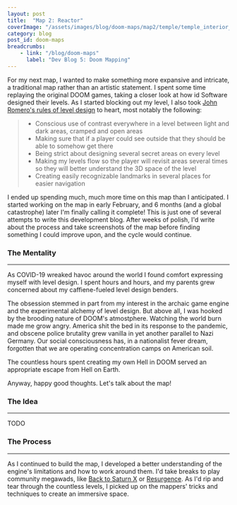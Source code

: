 ```yaml
---
layout: post
title:  "Map 2: Reactor"
coverImage: "/assets/images/blog/doom-maps/map2/temple/temple_interior_2.png"
category: blog
post_id: doom-maps
breadcrumbs: 
    - link: "/blog/doom-maps"
      label: "Dev Blog 5: Doom Mapping"
---
```


For my next map, I wanted to make something more expansive and intricate, a traditional map rather than an artistic statement. I spent some time replaying the original DOOM games, taking a closer look at how id Software designed their levels. As I started blocking out my level, I also took [John Romero's rules of level design](https://doomwiki.org/wiki/John_Romero#Design_rules) to heart, most notably the following:

> - Conscious use of contrast everywhere in a level between light and dark areas, cramped and open areas
> - Making sure that if a player could see outside that they should be able to somehow get there
> - Being strict about designing several secret areas on every level
> - Making my levels flow so the player will revisit areas several times so they will better understand the 3D space of the level
> - Creating easily recognizable landmarks in several places for easier navigation

I ended up spending much, much more time on this map than I anticipated. I started working on the map in early February, and 6 months (and a global catastrophe) later I'm finally calling it complete! This is just one of several attempts to write this development blog. After weeks of polish, I'd write about the process and take screenshots of the map before finding something I could improve upon, and the cycle would continue.

### The Mentality
-----


As COVID-19 wreaked havoc around the world I found comfort expressing myself with level design. I spent hours and hours, and my parents grew concerned about my caffiene-fueled level design benders.

The obsession stemmed in part from my interest in the archaic game engine and the experimental alchemy of level design. But above all, I was hooked by the brooding nature of DOOM's atmostphere. Watching the world burn made me grow angry. America shit the bed in its response to the pandemic, and obscene police brutality grew vanilla in yet another parallel to Nazi Germany. Our social consciousness has, in a nationalist fever dream, forgotten that we are operating concentration camps on American soil. 

The countless hours spent creating my own Hell in DOOM served an appropriate escape from Hell on Earth.

Anyway, happy good thoughts. Let's talk about the map!


### The Idea
------
TODO


### The Process
------

As I continued to build the map, I developed a better understanding of the engine's limitations and how to work around them. I'd take breaks to play community megawads, like 
[Back to Saturn X](https://www.moddb.com/mods/back-to-saturn-x) or 
[Resurgence](https://www.doomworld.com/forum/topic/66084-resurgence-boom-compatible-megawad-final-version-released-idgames-link-up/). As I'd rip and tear through the countless levels, I picked up on the mappers' tricks and techniques to create an immersive space.

